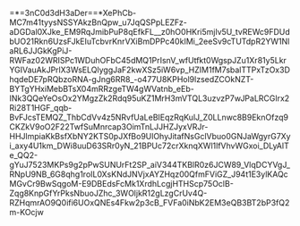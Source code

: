 =*=3nC0d3dH3aDer==*XePhCb-MC7m41tyysNSSYAkzBnQpw_u7JqQSPpLEZFz-aDGDal0XJke_EM9RqJmibPuP8qEfkFL__z0hO0HKri5mjlv5U_tvREWc9FDUdbUO21Rkn6UzsFJkEIuTcbvrKnrVXiBmDPPc40kIMi_2eeSv9cTUTdpR2YW1NlaRL6JJGkKgPiJ-RWFaz02WRISPc1WDuhOFbC45dMQ1PrIsnV_wfUtfkt0WgspJZu1Xr81y5LkrYGIVauAkJPrlX3WsELQlyggJaF2kwXSz5iW6vp_HZIM1fM7sbalTTPxTzOx3DhqdeDE7pRQbzoRNA-gJng6RR8_-o477U8KPHol9lzsedZCOkNZT-BYTgYHxiMebBTsX04mRRzgeTW4gWVatnb_eEb-INk3QQeYeOsOx2YMgzZk2Rdq95uKZ1MrH3mVTQL3uzvzP7wJPaLRCGlrx2Ri28T1HGF_qqb-BvFJcsTEMQZ_ThbCdVv4z5NRvfUaLeBIEqzRqKulJ_Z0LLnwc8B9EknOfzq9CKZkV9oO2F22TwfSuMnrcap3OimTnLJJHZJyxVRJr-HHJlmpiaKkBsfXbNY2KTS0pJXfBo9UlOhyJitafNsGclVbuo0GNJaWgyrG7Xyi_axy4U1km_DWi8uuD63SRr0yN_21BPUc72crXknqXWl1lfVhvWGxoi_DLyAlTe_QQ2-gYuJ7523MKPs9g2pPwSUNUrFt2SP_aiV344TKBlR0z6JCW89_VlqDCYVgJ_RNpU9NB_6G8qhg1roIL0XsKNdJNVjxAYZHqz00QfmFViGZ_J94t1E3ylKAQcMGvCr9BwSqgoM-E9DBEdsFcMk1XrdhLcgjHTHScp75OclB-Zqg8KnpGfYrPksNbuoJZhc_3WOljkR12gLzgCrUv4Q-RZHqmrAO9Q0ifi6UOxQNEs4Fkw2p3cB_FVFa0iNbK2EM3eQB3BT2bP3fQ2m-KOcjw